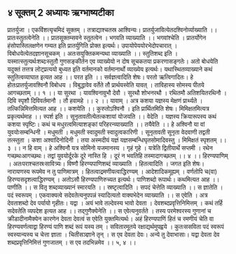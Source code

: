 ## ४ सूक्तम् 2 अध्यायः ऋग्भाष्यटीका
प्रातर्युजा । एकविंशत्यृचमिदं सूक्तम् । तत्राद्याश्चतस्र आश्विन्यः। प्रातर्युजावित्येतदश्विनोर्व्याख्याति ।। प्रातःस्तुतत्वेनेति ।। प्रातसूक्तम्सवने स्तुतत्वेन । भगवति व्याख्याति ।। भगवांश्चेति । प्रातर्योगेन हंसोपास्तिलक्षणेन गम्यत इति प्रातर्युगिति प्रोक्त इत्यर्थः। उपायोपेययोरभेदोपचारात् । विबोधयेत्येतदज्ञानसूचकम् । अतःसयुक्तिकमन्यथा व्याख्याति ।। स्तुतिशब्द इति । यस्मात्स्तुत्यर्थःशब्दःस्तुतौ गुणसङ्कीर्तन एव व्याख्येयो न दोष सूचकतया प्रकरणासङ्गतेः। अतो बोधयेति यदुक्तं तत्तत्र लोट्प्रत्ययो बुध्यत इति वर्तमानको वर्तमानार्थो व्याख्येय इत्यर्थः। यथास्थितव्याख्याने कथं स्तुतित्वव्याघात इत्यत आह ।। परत इति ।। सर्वज्ञत्वादिति शेषः। परतो ऋत्विगादितः। हे होतःप्रातर्युजावश्विनौ विबोधय । विबुद्धावेव वर्तेते तौ प्रार्थयस्वेति यावत् । ताविहास्य सोमस्य पीतये आगच्छताम् ।। १ ।।
या सुरथा । यावश्विनावुभौ देवौ । सुरथौ शोभनरथौ । रथितमौ अतिशयितरथिनौ । दिवि स्पृशौ दिविवर्तमानौ । तौ हवामहे ।। २ ।।
यावाम् । अत्र कशया यज्ञस्य मेक्षणं प्रार्थ्यते । तत्किन्निमित्तमित्यत आह ।। कशयेति ।। कुरुतोऽश्विनौ । इति प्रार्थितमिति शेषः। मिमिक्षतमित्यत्र प्रकृत्यर्थमाह ।। स्पर्श इति । सूनृतावतीत्येतत्कशायां योजयति ।। वेदेति । यज्ञस्य क्रियारूपस्य कथं कशया स्पृष्टिः। कथं च मधुरत्वमित्याशङ्कां परिहरन्व्याख्याति ।। तयैवेति ।। हे अश्विनौ या वां युवयोःसम्बन्धिनी । मधुमती । मधुमती स्वादुमती स्वादुत्वकारिणी । सूनृतावती सूनृता वेदवाणी तद्वती तत्स्तुता । कशा अश्वादिनोदिनी । तया अस्मदीयं यज्ञं यज्ञसम्बन्धिघृतसोमादिवस्तु । मिमिक्षतं स्पृशतम् ।। ३ ।।
न हि वाम् । हे अश्विनौ यत्र सोमिनो यजमानस्य । गृहं गृहे । यत्रेति द्वितीयार्थे सप्तमी । रथेन गच्छथःआगच्छथः। तद्वां युवयोर्दूरके दूरे नास्ति हि । दूरं न भवतिहि तस्मादागच्छतम् ।। ४ ।।
हिरण्यपाणिम् । अतःपराश्चतस्रःसावित्र्यः। विष्णौ हिरण्यपाणिशब्दं व्याख्याति । हितत्वादिति । जगत इति शेषः। नारायणस्य रूपमेव न तु पाणिमात्रम् । हितत्वाद्रमणीयत्वाद्धिरण्यम् । आदेशादिकमूह्यम् । वर्णतोपि च(वा) हिरण्यसदृशत्वाद्धिरण्यम् । अतोऽसौ हिरण्यपाणिरुच्यत इत्यर्थः। पाणिशब्दो रूपार्थः। कथमित्यत आह ।। पाणीति ।। स वितृ शब्दव्याख्यानं स्मारयति ।। स्रष्टृत्वादिति । सपदं चेत्तेति व्याख्याति ।। स ज्ञातेति । पदं स्वरूपम् । एकवाक्यत्वे सदेवतेत्यनुपपन्नं स्यादित्यतो वाक्यभेदेन व्याख्याति ।। स एवेति । अत्र देवताशब्दो देव पर्यायो गृहीतः। यद्वा । अयं भावे तल्देवस्य भावो देवता । देवशब्दप्रवृत्तिनिमित्तम् । कथं तर्हि सदेवतेति व्यपदेश इत्यत आह ।। तद्गुणैक्येनेति ।। स एवेत्यनुवर्तते । तस्य परमेश्वरस्य गुणानां च क्रीडादीनामैक्येन कारणेन देवता देवत्वं स एवेति युक्तमित्यर्थः। अहं हिरण्यपाणिं हितं च रमणीयं चेति वा हिरण्यवर्णत्वाद्वा हिरण्यं पाणि शब्दं रूपं यस्य तम् । सवितारमूतये रक्षाद्यर्थमुपह्वये । कुतःससविता पदं स्वरूपं स्वस्यान्यस्य च चेत्ता ज्ञाता । चितीसञ्ज्ञाने तृन् । स एव देवता देवः। अन्ये तु देवाभासाः। यद्वा देवता देव शब्दप्रवृत्तिनिमित्तं गुणजातम् । स एव तदभिन्नमेव ।। ५, ४ ।।
